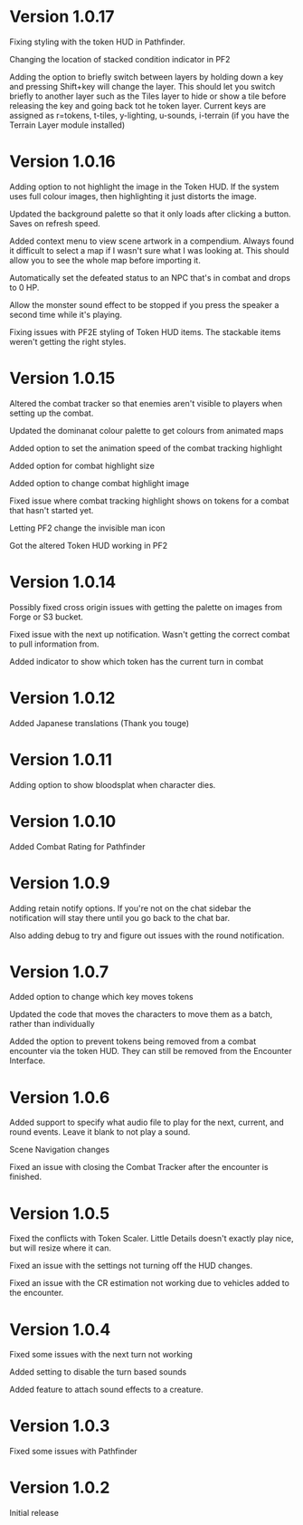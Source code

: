 # Version 1.0.17
Fixing styling with the token HUD in Pathfinder.

Changing the location of stacked condition indicator in PF2

Adding the option to briefly switch between layers by holding down a key and pressing Shift+key will change the layer.  This should let you switch briefly to another layer such as the Tiles layer to hide or show a tile before releasing the key and going back tot he token layer.  Current keys are assigned as r=tokens, t-tiles, y-lighting, u-sounds, i-terrain (if you have the Terrain Layer module installed)

# Version 1.0.16
Adding option to not highlight the image in the Token HUD.  If the system uses full colour images, then highlighting it just distorts the image.

Updated the background palette so that it only loads after clicking a button.  Saves on refresh speed.

Added context menu to view scene artwork in a compendium.  Always found it difficult to select a map if I wasn't sure what I was looking at.  This should allow you to see the whole map before importing it.

Automatically set the defeated status to an NPC that's in combat and drops to 0 HP.

Allow the monster sound effect to be stopped if you press the speaker a second time while it's playing.

Fixing issues with PF2E styling of Token HUD items.  The stackable items weren't getting the right styles.

# Version 1.0.15
Altered the combat tracker so that enemies aren't visible to players when setting up the combat.

Updated the dominanat colour palette to get colours from animated maps

Added option to set the animation speed of the combat tracking highlight

Added option for combat highlight size

Added option to change combat highlight image

Fixed issue where combat tracking highlight shows on tokens for a combat that hasn't started yet.

Letting PF2 change the invisible man icon

Got the altered Token HUD working in PF2

# Version 1.0.14
Possibly fixed cross origin issues with getting the palette on images from Forge or S3 bucket.

Fixed issue with the next up notification.  Wasn't getting the correct combat to pull information from.

Added indicator to show which token has the current turn in combat

# Version 1.0.12
Added Japanese translations (Thank you touge)

# Version 1.0.11
Adding option to show bloodsplat when character dies.

# Version 1.0.10
Added Combat Rating for Pathfinder

# Version 1.0.9
Adding retain notify options.  If you're not on the chat sidebar the notification will stay there until you go back to the chat bar.

Also adding debug to try and figure out issues with the round notification.

# Version 1.0.7
Added option to change which key moves tokens

Updated the code that moves the characters to move them as a batch, rather than individually

Added the option to prevent tokens being removed from a combat encounter via the token HUD.  They can still be removed from the Encounter Interface.

# Version 1.0.6
Added support to specify what audio file to play for the next, current, and round events.  Leave it blank to not play a sound.

Scene Navigation changes

Fixed an issue with closing the Combat Tracker after the encounter is finished.

# Version 1.0.5
Fixed the conflicts with Token Scaler.  Little Details doesn't exactly play nice, but will resize where it can.

Fixed an issue with the settings not turning off the HUD changes.

Fixed an issue with the CR estimation not working due to vehicles added to the encounter.

# Version 1.0.4
Fixed some issues with the next turn not working

Added setting to disable the turn based sounds

Added feature to attach sound effects to a creature.

# Version 1.0.3
Fixed some issues with Pathfinder

# Version 1.0.2
Initial release
